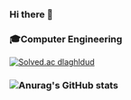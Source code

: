 ### Hi there 👋
### 🎓Computer Engineering
[![Solved.ac
dlaghldud](http://mazassumnida.wtf/api/v2/generate_badge?boj={handle})](https://solved.ac/{handle})

### ![Anurag's GitHub stats](https://github-readme-stats.vercel.app/api?username=LIMHOEYOUNG&show_icons=true&theme=swift)

<!--
**LIMHOEYOUNG/LIMHOEYOUNG** is a ✨ _special_ ✨ repository because its `README.md` (this file) appears on your GitHub profile.

Here are some ideas to get you started:

- 🔭 I’m currently working on ...
- 🌱 I’m currently learning ...
- 👯 I’m looking to collaborate on ...
- 🤔 I’m looking for help with ...
- 💬 Ask me about ...
- 📫 How to reach me: ...
- 😄 Pronouns: ...
- ⚡ Fun fact: ...
-->
